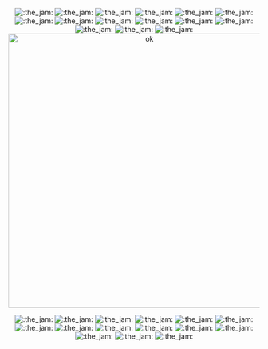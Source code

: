 <p align="center">
  <img alt=":the_jam:" src="https://cdn.discordapp.com/emojis/745354525958996138.gif?v=1" />
  <img alt=":the_jam:" src="https://cdn.discordapp.com/emojis/745354525958996138.gif?v=1" />
  <img alt=":the_jam:" src="https://cdn.discordapp.com/emojis/745354525958996138.gif?v=1" />
  <img alt=":the_jam:" src="https://cdn.discordapp.com/emojis/745354525958996138.gif?v=1" />
  <img alt=":the_jam:" src="https://cdn.discordapp.com/emojis/745354525958996138.gif?v=1" />
  <img alt=":the_jam:" src="https://cdn.discordapp.com/emojis/745354525958996138.gif?v=1" />
  <img alt=":the_jam:" src="https://cdn.discordapp.com/emojis/745354525958996138.gif?v=1" />
  <img alt=":the_jam:" src="https://cdn.discordapp.com/emojis/745354525958996138.gif?v=1" />
  <img alt=":the_jam:" src="https://cdn.discordapp.com/emojis/745354525958996138.gif?v=1" />
  <img alt=":the_jam:" src="https://cdn.discordapp.com/emojis/745354525958996138.gif?v=1" />
  <img alt=":the_jam:" src="https://cdn.discordapp.com/emojis/745354525958996138.gif?v=1" />
  <img alt=":the_jam:" src="https://cdn.discordapp.com/emojis/745354525958996138.gif?v=1" />
  <img alt=":the_jam:" src="https://cdn.discordapp.com/emojis/745354525958996138.gif?v=1" />
  <img alt=":the_jam:" src="https://cdn.discordapp.com/emojis/745354525958996138.gif?v=1" />
  <img alt=":the_jam:" src="https://cdn.discordapp.com/emojis/745354525958996138.gif?v=1" />
  <img width="550" alt="ok" src="https://user-images.githubusercontent.com/8808097/99896186-05ff9900-2c43-11eb-9cc9-7dc5a5f5cdb0.gif" />
</p>
<p align="center">
  <img alt=":the_jam:" src="https://cdn.discordapp.com/emojis/745354525958996138.gif?v=1" />
  <img alt=":the_jam:" src="https://cdn.discordapp.com/emojis/745354525958996138.gif?v=1" />
  <img alt=":the_jam:" src="https://cdn.discordapp.com/emojis/745354525958996138.gif?v=1" />
  <img alt=":the_jam:" src="https://cdn.discordapp.com/emojis/745354525958996138.gif?v=1" />
  <img alt=":the_jam:" src="https://cdn.discordapp.com/emojis/745354525958996138.gif?v=1" />
  <img alt=":the_jam:" src="https://cdn.discordapp.com/emojis/745354525958996138.gif?v=1" />
  <img alt=":the_jam:" src="https://cdn.discordapp.com/emojis/745354525958996138.gif?v=1" />
  <img alt=":the_jam:" src="https://cdn.discordapp.com/emojis/745354525958996138.gif?v=1" />
  <img alt=":the_jam:" src="https://cdn.discordapp.com/emojis/745354525958996138.gif?v=1" />
  <img alt=":the_jam:" src="https://cdn.discordapp.com/emojis/745354525958996138.gif?v=1" />
  <img alt=":the_jam:" src="https://cdn.discordapp.com/emojis/745354525958996138.gif?v=1" />
  <img alt=":the_jam:" src="https://cdn.discordapp.com/emojis/745354525958996138.gif?v=1" />
  <img alt=":the_jam:" src="https://cdn.discordapp.com/emojis/745354525958996138.gif?v=1" />
  <img alt=":the_jam:" src="https://cdn.discordapp.com/emojis/745354525958996138.gif?v=1" />
  <img alt=":the_jam:" src="https://cdn.discordapp.com/emojis/745354525958996138.gif?v=1" />
</p>

